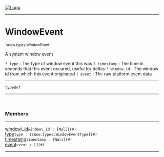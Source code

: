 
[![Logo](../../../images/logo.png)](../../../api/index.html)

---



<h1>WindowEvent</h1>
<small>`snow.types.WindowEvent`</small>

A system window event

`? type` : The type of window event this was
`? timestamp` : The time in seconds that this event occured, useful for deltas
`? window_id` : The window id from which this event originated
`? event` : The raw platform event data

---

`typedef`

---

&nbsp;
&nbsp;



<h3>Members</h3> <hr/><span class="member apipage">
                <a name="window_id"><a class="lift" href="#window_id">window\_id</a></a><code class="signature apipage">window\_id : [Null](#)</code><br/></span>
            <span class="small_desc_flat"></span><span class="member apipage">
                <a name="type"><a class="lift" href="#type">type</a></a><code class="signature apipage">type : [snow.types.WindowEventType](#)</code><br/></span>
            <span class="small_desc_flat"></span><span class="member apipage">
                <a name="timestamp"><a class="lift" href="#timestamp">timestamp</a></a><code class="signature apipage">timestamp : [Null](#)</code><br/></span>
            <span class="small_desc_flat"></span><span class="member apipage">
                <a name="event"><a class="lift" href="#event">event</a></a><code class="signature apipage">event : [](#)</code><br/></span>
            <span class="small_desc_flat"></span>







---

&nbsp;
&nbsp;
&nbsp;
&nbsp;